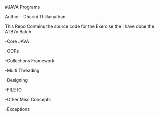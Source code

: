 #JAVA Programs

Author - Dharini Thillainathan

This Repo Contains the source code for the Exercise the I have done the ATB7x Batch

-Core JAVA

-OOPs

-Collections Framework

-Multi Threading

-Designing

-FILE IO

-Other Misc Concepts

-Exceptions